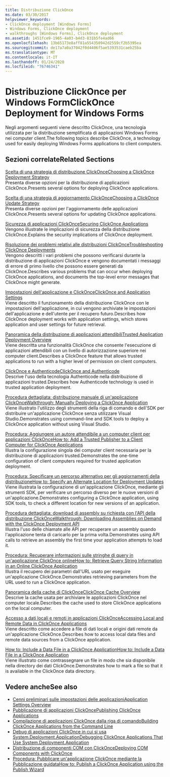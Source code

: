 ```yaml
---
title: Distribuzione ClickOnce
ms.date: 03/30/2017
helpviewer_keywords:
- ClickOnce deployment [Windows Forms]
- Windows Forms, ClickOnce deployment
- walkthroughs [Windows Forms], ClickOnce deployment
ms.assetid: 1451fce9-1965-4a03-b4d3-831b5fe4ad66
ms.openlocfilehash: 13b65173e8aff81a554350942d2559cf2b5395ea
ms.sourcegitcommit: de17a7a0a37042f0d4406f5ae5393531caeb25ba
ms.translationtype: MT
ms.contentlocale: it-IT
ms.lasthandoff: 01/24/2020
ms.locfileid: "76746341"
---
```

# <a name="clickonce-deployment-for-windows-forms"></a><span data-ttu-id="5ed3e-102">Distribuzione ClickOnce per Windows Form</span><span class="sxs-lookup"><span data-stu-id="5ed3e-102">ClickOnce Deployment for Windows Forms</span></span>
<span data-ttu-id="5ed3e-103">Negli argomenti seguenti viene descritto ClickOnce, una tecnologia utilizzata per la distribuzione semplificata di applicazioni Windows Forms nei computer client.</span><span class="sxs-lookup"><span data-stu-id="5ed3e-103">The following topics describe ClickOnce, a technology used for easily deploying Windows Forms applications to client computers.</span></span>  
  
## <a name="related-sections"></a><span data-ttu-id="5ed3e-104">Sezioni correlate</span><span class="sxs-lookup"><span data-stu-id="5ed3e-104">Related Sections</span></span>  
 [<span data-ttu-id="5ed3e-105">Scelta di una strategia di distribuzione ClickOnce</span><span class="sxs-lookup"><span data-stu-id="5ed3e-105">Choosing a ClickOnce Deployment Strategy</span></span>](/visualstudio/deployment/choosing-a-clickonce-deployment-strategy)  
 <span data-ttu-id="5ed3e-106">Presenta diverse opzioni per la distribuzione di applicazioni ClickOnce.</span><span class="sxs-lookup"><span data-stu-id="5ed3e-106">Presents several options for deploying ClickOnce applications.</span></span>  
  
 [<span data-ttu-id="5ed3e-107">Scelta di una strategia di aggiornamento ClickOnce</span><span class="sxs-lookup"><span data-stu-id="5ed3e-107">Choosing a ClickOnce Update Strategy</span></span>](/visualstudio/deployment/choosing-a-clickonce-update-strategy)  
 <span data-ttu-id="5ed3e-108">Presenta diverse opzioni per l'aggiornamento delle applicazioni ClickOnce.</span><span class="sxs-lookup"><span data-stu-id="5ed3e-108">Presents several options for updating ClickOnce applications.</span></span>  
  
 [<span data-ttu-id="5ed3e-109">Sicurezza di applicazioni ClickOnce</span><span class="sxs-lookup"><span data-stu-id="5ed3e-109">Securing ClickOnce Applications</span></span>](/visualstudio/deployment/securing-clickonce-applications)  
 <span data-ttu-id="5ed3e-110">Vengono illustrate le implicazioni di sicurezza della distribuzione ClickOnce.</span><span class="sxs-lookup"><span data-stu-id="5ed3e-110">Explains the security implications of ClickOnce deployment.</span></span>  
  
 [<span data-ttu-id="5ed3e-111">Risoluzione dei problemi relativi alle distribuzioni ClickOnce</span><span class="sxs-lookup"><span data-stu-id="5ed3e-111">Troubleshooting ClickOnce Deployments</span></span>](/visualstudio/deployment/troubleshooting-clickonce-deployments)  
 <span data-ttu-id="5ed3e-112">Vengono descritti i vari problemi che possono verificarsi durante la distribuzione di applicazioni ClickOnce e vengono documentati i messaggi di errore di primo livello che possono essere generati da ClickOnce.</span><span class="sxs-lookup"><span data-stu-id="5ed3e-112">Describes various problems that can occur when deploying ClickOnce applications, and documents the top-level error messages that ClickOnce might generate.</span></span>  
  
 [<span data-ttu-id="5ed3e-113">Impostazioni dell'applicazione e ClickOnce</span><span class="sxs-lookup"><span data-stu-id="5ed3e-113">ClickOnce and Application Settings</span></span>](/visualstudio/deployment/clickonce-and-application-settings)  
 <span data-ttu-id="5ed3e-114">Viene descritto il funzionamento della distribuzione ClickOnce con le impostazioni dell'applicazione, in cui vengono archiviate le impostazioni dell'applicazione e dell'utente per il recupero futuro.</span><span class="sxs-lookup"><span data-stu-id="5ed3e-114">Describes how ClickOnce deployment works with application settings, which stores application and user settings for future retrieval.</span></span>  
  
 [<span data-ttu-id="5ed3e-115">Panoramica della distribuzione di applicazioni attendibili</span><span class="sxs-lookup"><span data-stu-id="5ed3e-115">Trusted Application Deployment Overview</span></span>](/visualstudio/deployment/trusted-application-deployment-overview)  
 <span data-ttu-id="5ed3e-116">Viene descritta una funzionalità ClickOnce che consente l'esecuzione di applicazioni attendibili con un livello di autorizzazione superiore nei computer client.</span><span class="sxs-lookup"><span data-stu-id="5ed3e-116">Describes a ClickOnce feature that allows trusted applications to run with a higher level of permission on client computers.</span></span>  
  
 [<span data-ttu-id="5ed3e-117">ClickOnce e Authenticode</span><span class="sxs-lookup"><span data-stu-id="5ed3e-117">ClickOnce and Authenticode</span></span>](/visualstudio/deployment/clickonce-and-authenticode)  
 <span data-ttu-id="5ed3e-118">Descrive l'uso della tecnologia Authenticode nella distribuzione di applicazioni trusted.</span><span class="sxs-lookup"><span data-stu-id="5ed3e-118">Describes how Authenticode technology is used in trusted application deployment.</span></span>  
  
 [<span data-ttu-id="5ed3e-119">Procedura dettagliata: distribuzione manuale di un'applicazione ClickOnce</span><span class="sxs-lookup"><span data-stu-id="5ed3e-119">Walkthrough: Manually Deploying a ClickOnce Application</span></span>](/visualstudio/deployment/walkthrough-manually-deploying-a-clickonce-application)  
 <span data-ttu-id="5ed3e-120">Viene illustrato l'utilizzo degli strumenti della riga di comando e dell'SDK per distribuire un'applicazione ClickOnce senza utilizzare Visual Studio.</span><span class="sxs-lookup"><span data-stu-id="5ed3e-120">Demonstrates using command-line and SDK tools to deploy a ClickOnce application without using Visual Studio.</span></span>  
  
 [<span data-ttu-id="5ed3e-121">Procedura: Aggiungere un autore attendibile a un computer client per applicazioni ClickOnce</span><span class="sxs-lookup"><span data-stu-id="5ed3e-121">How to: Add a Trusted Publisher to a Client Computer for ClickOnce Applications</span></span>](/visualstudio/deployment/how-to-add-a-trusted-publisher-to-a-client-computer-for-clickonce-applications)  
 <span data-ttu-id="5ed3e-122">Illustra la configurazione singola dei computer client necessaria per la distribuzione di applicazioni trusted.</span><span class="sxs-lookup"><span data-stu-id="5ed3e-122">Demonstrates the one-time configuration of client computers required for trusted application deployment.</span></span>  
  
 [<span data-ttu-id="5ed3e-123">Procedura: Specificare un percorso alternativo per gli aggiornamenti della distribuzione</span><span class="sxs-lookup"><span data-stu-id="5ed3e-123">How to: Specify an Alternate Location for Deployment Updates</span></span>](/visualstudio/deployment/how-to-specify-an-alternate-location-for-deployment-updates)  
 <span data-ttu-id="5ed3e-124">Viene illustrata la configurazione di un'applicazione ClickOnce, mediante gli strumenti SDK, per verificare un percorso diverso per le nuove versioni di un'applicazione.</span><span class="sxs-lookup"><span data-stu-id="5ed3e-124">Demonstrates configuring a ClickOnce application, using SDK tools, to check a different location for new versions of an application.</span></span>  
  
 [<span data-ttu-id="5ed3e-125">Procedura dettagliata: download di assembly su richiesta con l'API della distribuzione ClickOnce</span><span class="sxs-lookup"><span data-stu-id="5ed3e-125">Walkthrough: Downloading Assemblies on Demand with the ClickOnce Deployment API</span></span>](/visualstudio/deployment/walkthrough-downloading-assemblies-on-demand-with-the-clickonce-deployment-api)  
 <span data-ttu-id="5ed3e-126">Illustra l'uso delle chiamate alle API per recuperare un assembly quando l'applicazione tenta di caricarlo per la prima volta.</span><span class="sxs-lookup"><span data-stu-id="5ed3e-126">Demonstrates using API calls to retrieve an assembly the first time your application attempts to load it.</span></span>  
  
 [<span data-ttu-id="5ed3e-127">Procedura: Recuperare informazioni sulle stringhe di query in un'applicazione ClickOnce online</span><span class="sxs-lookup"><span data-stu-id="5ed3e-127">How to: Retrieve Query String Information in an Online ClickOnce Application</span></span>](/visualstudio/deployment/how-to-retrieve-query-string-information-in-an-online-clickonce-application)  
 <span data-ttu-id="5ed3e-128">Illustra il recupero dei parametri dall'URL usato per eseguire un'applicazione ClickOnce.</span><span class="sxs-lookup"><span data-stu-id="5ed3e-128">Demonstrates retrieving parameters from the URL used to run a ClickOnce application.</span></span>  
  
 [<span data-ttu-id="5ed3e-129">Panoramica della cache di ClickOnce</span><span class="sxs-lookup"><span data-stu-id="5ed3e-129">ClickOnce Cache Overview</span></span>](/visualstudio/deployment/clickonce-cache-overview)  
 <span data-ttu-id="5ed3e-130">Descrive la cache usata per archiviare le applicazioni ClickOnce nel computer locale.</span><span class="sxs-lookup"><span data-stu-id="5ed3e-130">Describes the cache used to store ClickOnce applications on the local computer.</span></span>  
  
 [<span data-ttu-id="5ed3e-131">Accesso a dati locali e remoti in applicazioni ClickOnce</span><span class="sxs-lookup"><span data-stu-id="5ed3e-131">Accessing Local and Remote Data in ClickOnce Applications</span></span>](/visualstudio/deployment/accessing-local-and-remote-data-in-clickonce-applications)  
 <span data-ttu-id="5ed3e-132">Viene descritto come accedere a file di dati locali e origini dati remote da un'applicazione ClickOnce.</span><span class="sxs-lookup"><span data-stu-id="5ed3e-132">Describes how to access local data files and remote data sources from a ClickOnce application.</span></span>  
  
 [<span data-ttu-id="5ed3e-133">How to: Include a Data File in a ClickOnce Application</span><span class="sxs-lookup"><span data-stu-id="5ed3e-133">How to: Include a Data File in a ClickOnce Application</span></span>](/visualstudio/deployment/how-to-include-a-data-file-in-a-clickonce-application)  
 <span data-ttu-id="5ed3e-134">Viene illustrato come contrassegnare un file in modo che sia disponibile nella directory dei dati ClickOnce.</span><span class="sxs-lookup"><span data-stu-id="5ed3e-134">Demonstrates how to mark a file so that it is available in the ClickOnce data directory.</span></span>  
  
## <a name="see-also"></a><span data-ttu-id="5ed3e-135">Vedere anche</span><span class="sxs-lookup"><span data-stu-id="5ed3e-135">See also</span></span>

- [<span data-ttu-id="5ed3e-136">Cenni preliminari sulle impostazioni delle applicazioni</span><span class="sxs-lookup"><span data-stu-id="5ed3e-136">Application Settings Overview</span></span>](./advanced/application-settings-overview.md)
- [<span data-ttu-id="5ed3e-137">Pubblicazione di applicazioni ClickOnce</span><span class="sxs-lookup"><span data-stu-id="5ed3e-137">Publishing ClickOnce Applications</span></span>](/visualstudio/deployment/publishing-clickonce-applications)
- [<span data-ttu-id="5ed3e-138">Compilazione di applicazioni ClickOnce dalla riga di comando</span><span class="sxs-lookup"><span data-stu-id="5ed3e-138">Building ClickOnce Applications from the Command Line</span></span>](/visualstudio/deployment/building-clickonce-applications-from-the-command-line)
- [<span data-ttu-id="5ed3e-139">Debug di applicazioni ClickOnce in cui si usa System.Deployment.Application</span><span class="sxs-lookup"><span data-stu-id="5ed3e-139">Debugging ClickOnce Applications That Use System.Deployment.Application</span></span>](/visualstudio/deployment/debugging-clickonce-applications-that-use-system-deployment-application)
- [<span data-ttu-id="5ed3e-140">Distribuzione di componenti COM con ClickOnce</span><span class="sxs-lookup"><span data-stu-id="5ed3e-140">Deploying COM Components with ClickOnce</span></span>](/visualstudio/deployment/deploying-com-components-with-clickonce)
- [<span data-ttu-id="5ed3e-141">Procedura: Pubblicare un'applicazione ClickOnce mediante la Pubblicazione guidata</span><span class="sxs-lookup"><span data-stu-id="5ed3e-141">How to: Publish a ClickOnce Application using the Publish Wizard</span></span>](/visualstudio/deployment/how-to-publish-a-clickonce-application-using-the-publish-wizard)
